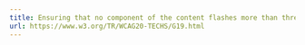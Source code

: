 ```yaml
---
title: Ensuring that no component of the content flashes more than three times in any 1-second period
url: https://www.w3.org/TR/WCAG20-TECHS/G19.html
---
```


